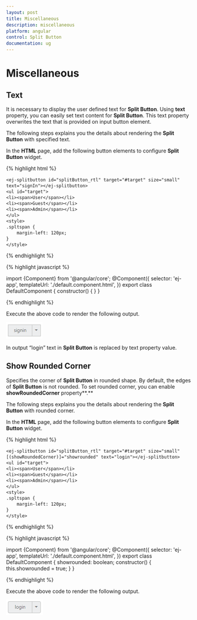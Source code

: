```yaml
---
layout: post
title: Miscellaneous
description: miscellaneous
platform: angular
control: Split Button
documentation: ug
---
```


# Miscellaneous

## Text

It is necessary to display the user defined text for **Split Button**. Using **text** property, you can easily set text content for **Split Button**. This text property overwrites the text that is provided on input button element.

The following steps explains you the details about rendering the **Split Button** with specified text.

In the **HTML** page, add the following button elements to configure **Split Button** widget.


{% highlight html %}

    <ej-splitbutton id="splitButton_rtl" target="#target" size="small" text="signIn"></ej-splitbutton>
    <ul id="target">
    <li><span>User</span></li>
    <li><span>Guest</span></li>
    <li><span>Admin</span></li>
    </ul> 
    <style>
    .spltspan {
        margin-left: 120px;
    }
    </style>

{% endhighlight %}

{% highlight javascript %}

import {Component} from '@angular/core';
@Component({
    selector: 'ej-app',
    templateUrl: './default.component.html',
})
export class DefaultComponent {
    constructor() {
    }
}

{% endhighlight %}

Execute the above code to render the following output.

![](/Angular/SplitButton/Miscellaneous_images/Miscellaneous_img1.png) 

In output “login” text in **Split Button** is replaced by text property value.

## Show Rounded Corner

Specifies the corner of **Split Button** in rounded shape. By default, the edges of **Split Button** is not rounded. To set rounded corner, you can enable **showRoundedCorner** property**.**

The following steps explains you the details about rendering the **Split Button** with rounded corner.

In the **HTML** page, add the following button elements to configure **Split Button** widget.

{% highlight html %}


    <ej-splitbutton id="splitButton_rtl" target="#target" size="small" [(showRoundedCorner)]="showrounded" text="login"></ej-splitbutton>
    <ul id="target">
    <li><span>User</span></li>
    <li><span>Guest</span></li>
    <li><span>Admin</span></li>
    </ul> 
    <style>
    .spltspan {
        margin-left: 120px;
    }
    </style>

{% endhighlight %}

{% highlight javascript %}

import {Component} from '@angular/core';
@Component({
    selector: 'ej-app',
    templateUrl: './default.component.html',
})
export class DefaultComponent {
    showrounded: boolean;
    constructor() {
        this.showrounded = true;
    }
}

{% endhighlight %}

Execute the above code to render the following output.

![](/Angular/SplitButton/Miscellaneous_images/Miscellaneous_img2.png) 


